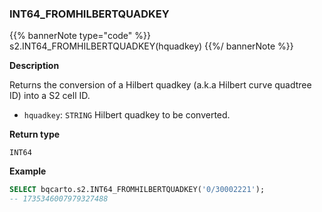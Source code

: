 ### INT64_FROMHILBERTQUADKEY

{{% bannerNote type="code" %}}
s2.INT64_FROMHILBERTQUADKEY(hquadkey)
{{%/ bannerNote %}}

**Description**

Returns the conversion of a Hilbert quadkey (a.k.a Hilbert curve quadtree ID) into a S2 cell ID.

* `hquadkey`: `STRING` Hilbert quadkey to be converted.

**Return type**

`INT64`

**Example**

```sql
SELECT bqcarto.s2.INT64_FROMHILBERTQUADKEY('0/30002221');
-- 1735346007979327488
```